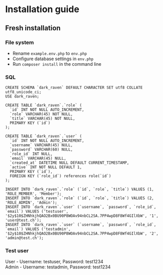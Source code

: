 # Installation guide

## Fresh installation

### File system
- Rename `example.env.php` to `env.php`
- Configure database settings in `env.php`
- Run `composer install` in the command line

### SQL
```
CREATE SCHEMA `dark_raven` DEFAULT CHARACTER SET utf8 COLLATE utf8_unicode_ci;
USE dark_raven;

CREATE TABLE `dark_raven`.`role` (
  `id` INT NOT NULL AUTO_INCREMENT,
  `role` VARCHAR(45) NOT NULL,
  `title` VARCHAR(45) NOT NULL,
  PRIMARY KEY (`id`)
);

CREATE TABLE `dark_raven`.`user` (
  `id` INT NOT NULL AUTO_INCREMENT,
  `username` VARCHAR(45) NULL,
  `password` VARCHAR(60) NULL,
  `role_id` INT NULL,
  `email` VARCHAR(45) NULL,
  `created_at` DATETIME NULL DEFAULT CURRENT_TIMESTAMP,
  `active` INT NOT NULL DEFAULT 1,
  PRIMARY KEY (`id`),
  FOREIGN KEY (`role_id`) references role(`id`)
);

INSERT INTO `dark_raven`.`role` (`id`, `role`, `title`) VALUES (1, 'ROLE_MEMBER', 'Member');
INSERT INTO `dark_raven`.`role` (`id`, `role`, `title`) VALUES (2, 'ROLE_ADMIN', 'Admin');
INSERT INTO `dark_raven`.`user` (`username`, `password`, `role_id`, `email`) VALUES ('testuser', '$2y$10$ZHNhkjhQAO2Bx0BU90P8WOAv94nbCL2SA.7PP4wpD8F8Wf4GIlXbW', '1', 'user@test.ch');
INSERT INTO `dark_raven`.`user` (`username`, `password`, `role_id`, `email`) VALUES ('testadmin', '$2y$10$ZHNhkjhQAO2Bx0BU90P8WOAv94nbCL2SA.7PP4wpD8F8Wf4GIlXbW', '2', 'admin@test.ch');
```

### Test user
User - Username: testuser, Password: test1234\
Admin - Username: testadmin, Password: test1234